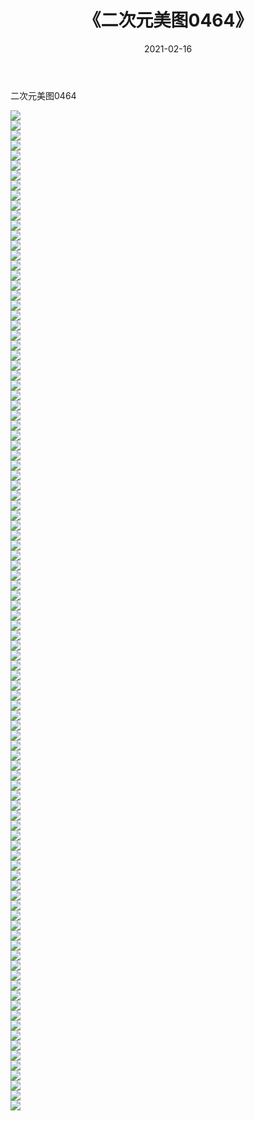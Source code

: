 ﻿---
layout: post
title:  《二次元美图0464》
date:   2021-02-16
img: http://imgx.orgx.ga/二次元/2021/二次元美图0464/000.jpg
categories: [美女, 清纯, 唯美]
---

二次元美图0464

 ![](http://imgx.orgx.ga/二次元/2021/二次元美图0464/001.jpg) <br>![](http://imgx.orgx.ga/二次元/2021/二次元美图0464/002.jpg) <br>![](http://imgx.orgx.ga/二次元/2021/二次元美图0464/003.jpg) <br>![](http://imgx.orgx.ga/二次元/2021/二次元美图0464/004.jpg) <br>![](http://imgx.orgx.ga/二次元/2021/二次元美图0464/005.jpg) <br>![](http://imgx.orgx.ga/二次元/2021/二次元美图0464/006.jpg) <br>![](http://imgx.orgx.ga/二次元/2021/二次元美图0464/007.jpg) <br>![](http://imgx.orgx.ga/二次元/2021/二次元美图0464/008.jpg) <br>![](http://imgx.orgx.ga/二次元/2021/二次元美图0464/009.jpg) <br>![](http://imgx.orgx.ga/二次元/2021/二次元美图0464/010.jpg) <br>![](http://imgx.orgx.ga/二次元/2021/二次元美图0464/011.jpg) <br>![](http://imgx.orgx.ga/二次元/2021/二次元美图0464/012.jpg) <br>![](http://imgx.orgx.ga/二次元/2021/二次元美图0464/013.jpg) <br>![](http://imgx.orgx.ga/二次元/2021/二次元美图0464/014.jpg) <br>![](http://imgx.orgx.ga/二次元/2021/二次元美图0464/015.jpg) <br>![](http://imgx.orgx.ga/二次元/2021/二次元美图0464/016.jpg) <br>![](http://imgx.orgx.ga/二次元/2021/二次元美图0464/017.jpg) <br>![](http://imgx.orgx.ga/二次元/2021/二次元美图0464/018.jpg) <br>![](http://imgx.orgx.ga/二次元/2021/二次元美图0464/019.jpg) <br>![](http://imgx.orgx.ga/二次元/2021/二次元美图0464/020.jpg) <br>![](http://imgx.orgx.ga/二次元/2021/二次元美图0464/021.jpg) <br>![](http://imgx.orgx.ga/二次元/2021/二次元美图0464/022.jpg) <br>![](http://imgx.orgx.ga/二次元/2021/二次元美图0464/023.jpg) <br>![](http://imgx.orgx.ga/二次元/2021/二次元美图0464/024.jpg) <br>![](http://imgx.orgx.ga/二次元/2021/二次元美图0464/025.jpg) <br>![](http://imgx.orgx.ga/二次元/2021/二次元美图0464/026.jpg) <br>![](http://imgx.orgx.ga/二次元/2021/二次元美图0464/027.jpg) <br>![](http://imgx.orgx.ga/二次元/2021/二次元美图0464/028.jpg) <br>![](http://imgx.orgx.ga/二次元/2021/二次元美图0464/029.jpg) <br>![](http://imgx.orgx.ga/二次元/2021/二次元美图0464/030.jpg) <br>![](http://imgx.orgx.ga/二次元/2021/二次元美图0464/031.jpg) <br>![](http://imgx.orgx.ga/二次元/2021/二次元美图0464/032.jpg) <br>![](http://imgx.orgx.ga/二次元/2021/二次元美图0464/033.jpg) <br>![](http://imgx.orgx.ga/二次元/2021/二次元美图0464/034.jpg) <br>![](http://imgx.orgx.ga/二次元/2021/二次元美图0464/035.jpg) <br>![](http://imgx.orgx.ga/二次元/2021/二次元美图0464/036.jpg) <br>![](http://imgx.orgx.ga/二次元/2021/二次元美图0464/037.jpg) <br>![](http://imgx.orgx.ga/二次元/2021/二次元美图0464/038.jpg) <br>![](http://imgx.orgx.ga/二次元/2021/二次元美图0464/039.jpg) <br>![](http://imgx.orgx.ga/二次元/2021/二次元美图0464/040.jpg) <br>![](http://imgx.orgx.ga/二次元/2021/二次元美图0464/041.jpg) <br>![](http://imgx.orgx.ga/二次元/2021/二次元美图0464/042.jpg) <br>![](http://imgx.orgx.ga/二次元/2021/二次元美图0464/043.jpg) <br>![](http://imgx.orgx.ga/二次元/2021/二次元美图0464/044.jpg) <br>![](http://imgx.orgx.ga/二次元/2021/二次元美图0464/045.jpg) <br>![](http://imgx.orgx.ga/二次元/2021/二次元美图0464/046.jpg) <br>![](http://imgx.orgx.ga/二次元/2021/二次元美图0464/047.jpg) <br>![](http://imgx.orgx.ga/二次元/2021/二次元美图0464/048.jpg) <br>![](http://imgx.orgx.ga/二次元/2021/二次元美图0464/049.jpg) <br>![](http://imgx.orgx.ga/二次元/2021/二次元美图0464/050.jpg) <br>![](http://imgx.orgx.ga/二次元/2021/二次元美图0464/051.jpg) <br>![](http://imgx.orgx.ga/二次元/2021/二次元美图0464/052.jpg) <br>![](http://imgx.orgx.ga/二次元/2021/二次元美图0464/053.jpg) <br>![](http://imgx.orgx.ga/二次元/2021/二次元美图0464/054.jpg) <br>![](http://imgx.orgx.ga/二次元/2021/二次元美图0464/055.jpg) <br>![](http://imgx.orgx.ga/二次元/2021/二次元美图0464/056.jpg) <br>![](http://imgx.orgx.ga/二次元/2021/二次元美图0464/057.jpg) <br>![](http://imgx.orgx.ga/二次元/2021/二次元美图0464/058.jpg) <br>![](http://imgx.orgx.ga/二次元/2021/二次元美图0464/059.jpg) <br>![](http://imgx.orgx.ga/二次元/2021/二次元美图0464/060.jpg) <br>![](http://imgx.orgx.ga/二次元/2021/二次元美图0464/061.jpg) <br>![](http://imgx.orgx.ga/二次元/2021/二次元美图0464/062.jpg) <br>![](http://imgx.orgx.ga/二次元/2021/二次元美图0464/063.jpg) <br>![](http://imgx.orgx.ga/二次元/2021/二次元美图0464/064.jpg) <br>![](http://imgx.orgx.ga/二次元/2021/二次元美图0464/065.jpg) <br>![](http://imgx.orgx.ga/二次元/2021/二次元美图0464/066.jpg) <br>![](http://imgx.orgx.ga/二次元/2021/二次元美图0464/067.jpg) <br>![](http://imgx.orgx.ga/二次元/2021/二次元美图0464/068.jpg) <br>![](http://imgx.orgx.ga/二次元/2021/二次元美图0464/069.jpg) <br>![](http://imgx.orgx.ga/二次元/2021/二次元美图0464/070.jpg) <br>![](http://imgx.orgx.ga/二次元/2021/二次元美图0464/071.jpg) <br>![](http://imgx.orgx.ga/二次元/2021/二次元美图0464/072.jpg) <br>![](http://imgx.orgx.ga/二次元/2021/二次元美图0464/073.jpg) <br>![](http://imgx.orgx.ga/二次元/2021/二次元美图0464/074.jpg) <br>![](http://imgx.orgx.ga/二次元/2021/二次元美图0464/075.jpg) <br>![](http://imgx.orgx.ga/二次元/2021/二次元美图0464/076.jpg) <br>![](http://imgx.orgx.ga/二次元/2021/二次元美图0464/077.jpg) <br>![](http://imgx.orgx.ga/二次元/2021/二次元美图0464/078.jpg) <br>![](http://imgx.orgx.ga/二次元/2021/二次元美图0464/079.jpg) <br>![](http://imgx.orgx.ga/二次元/2021/二次元美图0464/080.jpg) <br>![](http://imgx.orgx.ga/二次元/2021/二次元美图0464/081.jpg) <br>![](http://imgx.orgx.ga/二次元/2021/二次元美图0464/082.jpg) <br>![](http://imgx.orgx.ga/二次元/2021/二次元美图0464/083.jpg) <br>![](http://imgx.orgx.ga/二次元/2021/二次元美图0464/084.jpg) <br>![](http://imgx.orgx.ga/二次元/2021/二次元美图0464/085.jpg) <br>![](http://imgx.orgx.ga/二次元/2021/二次元美图0464/086.jpg) <br>![](http://imgx.orgx.ga/二次元/2021/二次元美图0464/087.jpg) <br>![](http://imgx.orgx.ga/二次元/2021/二次元美图0464/088.jpg) <br>![](http://imgx.orgx.ga/二次元/2021/二次元美图0464/089.jpg) <br>![](http://imgx.orgx.ga/二次元/2021/二次元美图0464/090.jpg) <br>![](http://imgx.orgx.ga/二次元/2021/二次元美图0464/091.jpg) <br>![](http://imgx.orgx.ga/二次元/2021/二次元美图0464/092.jpg) <br>![](http://imgx.orgx.ga/二次元/2021/二次元美图0464/093.jpg) <br>![](http://imgx.orgx.ga/二次元/2021/二次元美图0464/094.jpg) <br>![](http://imgx.orgx.ga/二次元/2021/二次元美图0464/095.jpg) <br>![](http://imgx.orgx.ga/二次元/2021/二次元美图0464/096.jpg) <br>![](http://imgx.orgx.ga/二次元/2021/二次元美图0464/097.jpg) <br>![](http://imgx.orgx.ga/二次元/2021/二次元美图0464/098.jpg) <br>![](http://imgx.orgx.ga/二次元/2021/二次元美图0464/099.jpg) <br>![](http://imgx.orgx.ga/二次元/2021/二次元美图0464/100.jpg) <br>